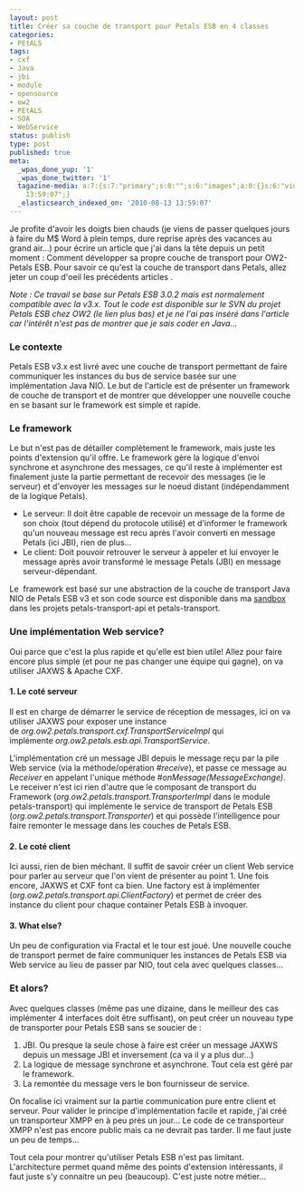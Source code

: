 ```yaml
---
layout: post
title: Créer sa couche de transport pour Petals ESB en 4 classes
categories:
- PEtALS
tags:
- cxf
- Java
- jbi
- module
- opensource
- ow2
- PEtALS
- SOA
- WebService
status: publish
type: post
published: true
meta:
  _wpas_done_yup: '1'
  _wpas_done_twitter: '1'
  tagazine-media: a:7:{s:7:"primary";s:0:"";s:6:"images";a:0:{}s:6:"videos";a:0:{}s:11:"image_count";s:1:"0";s:6:"author";s:7:"3303881";s:7:"blog_id";s:7:"3069558";s:9:"mod_stamp";s:19:"2010-08-13
    13:59:07";}
  _elasticsearch_indexed_on: '2010-08-13 13:59:07'
---
```

Je profite d'avoir les doigts bien chauds (je viens de passer quelques jours à faire du M$ Word à plein temps, dure reprise après des vacances au grand air...) pour écrire un article que j'ai dans la tête depuis un petit moment : Comment développer sa propre couche de transport pour OW2-Petals ESB. Pour savoir ce qu'est la couche de transport dans Petals, allez jeter un coup d'oeil les précédents articles .

<em>Note : Ce travail se base sur Petals ESB 3.0.2 mais est normalement compatible avec la v3.x. Tout le code est disponible sur le SVN du projet Petals ESB chez OW2 (le lien plus bas) et je ne l'ai pas inséré dans l'article car l'intérêt n'est pas de montrer que je sais coder en Java...</em>
<h3><strong>Le contexte</strong></h3>
Petals ESB v3.x est livré avec une couche de transport permettant de faire communiquer les instances du bus de service basée sur une implémentation Java NIO. Le but de l'article est de présenter un framework de couche de transport et de montrer que développer une nouvelle couche en se basant sur le framework est simple et rapide.
<h3><strong>Le framework</strong></h3>
Le but n'est pas de détailler complètement le framework, mais juste les points d'extension qu'il offre. Le framework gère la logique d'envoi synchrone et asynchrone des messages, ce qu'il reste à implémenter est finalement juste la partie permettant de recevoir des messages (ie le serveur) et d'envoyer les messages sur le noeud distant (indépendamment de la logique Petals).
<ul>
	<li>Le serveur: Il doit être capable de recevoir un message de la forme de son choix (tout dépend du protocole utilisé) et d'informer le framework qu'un nouveau message est recu après l'avoir converti en message Petals (ici JBI), rien de plus...</li>
	<li>Le client: Doit pouvoir retrouver le serveur à appeler et lui envoyer le message après avoir transformé le message Petals (JBI) en message serveur-dépendant.</li>
</ul>
Le  framework est basé sur une abstraction de la couche de transport Java NIO de Petals ESB v3 et son code source est disponible dans ma <a href="http://websvn.ow2.org/listing.php?repname=petals&amp;path=%2Fsandbox%2Fchamerling%2Fmodules%2F" target="_blank">sandbox</a> dans les projets petals-transport-api et petals-transport.
<h3><strong>Une implémentation Web service?</strong></h3>
Oui parce que c'est la plus rapide et qu'elle est bien utile! Allez pour faire encore plus simple (et pour ne pas changer une équipe qui gagne), on va utiliser JAXWS &amp; Apache CXF.
<h4>1. Le coté serveur</h4>
Il est en charge de démarrer le service de réception de messages, ici on va utiliser JAXWS pour exposer une instance de <em>org.ow2.petals.transport.cxf.TransportServiceImpl</em> qui implémente <em>org.ow2.petals.esb.api.TransportService</em>.

L'implémentation cré un message JBI depuis le message reçu par la pile Web service (via la méthode/opération <em>#receive</em>), et passe ce message au <em>Receiver</em> en appelant l'unique méthode #<em>onMessage(MessageExchange)</em>. Le receiver n'est ici rien d'autre que le composant de transport du Framework (<em>org.ow2.petals.transport.TransporterImpl</em> dans le module petals-transport) qui implémente le service de transport de Petals ESB (<em>org.ow2.petals.transport.Transporter</em>) et qui possède l'intelligence pour faire remonter le message dans les couches de Petals ESB.
<h4>2. Le coté client</h4>
Ici aussi, rien de bien méchant. Il suffit de savoir créer un client Web service pour parler au serveur que l'on vient de présenter au point 1. Une fois encore, JAXWS et CXF font ca bien. Une factory est à implémenter (<em>org.ow2.petals.transport.api.ClientFactory</em>) et permet de créer des instance du client pour chaque container Petals ESB à invoquer.
<h4>3. What else?</h4>
Un peu de configuration via Fractal et le tour est joué. Une nouvelle couche de transport permet de faire communiquer les instances de Petals ESB via Web service au lieu de passer par NIO, tout cela avec quelques classes...
<h3><strong>Et alors?</strong></h3>
Avec quelques classes (même pas une dizaine, dans le meilleur des cas implémenter 4 interfaces doit être suffisant), on peut créer un nouveau type de transporter pour Petals ESB sans se soucier de :
<ol>
	<li>JBI. Ou presque la seule chose à faire est créer un message JAXWS depuis un message JBI et inversement (ca va il y a plus dur...)</li>
	<li>La logique de message synchrone et asynchrone. Tout cela est géré par le framework.</li>
	<li>La remontée du message vers le bon fournisseur de service.</li>
</ol>
On focalise ici vraiment sur la partie communication pure entre client et serveur. Pour valider le principe d'implémentation facile et rapide, j'ai créé un transporteur XMPP en à peu près un jour... Le code de ce transporteur XMPP n'est pas encore public mais ca ne devrait pas tarder. Il me faut juste un peu de temps...

Tout cela pour montrer qu'utiliser Petals ESB n'est pas limitant. L'architecture permet quand même des points d'extension intéressants, il faut juste s'y connaitre un peu (beaucoup). C'est juste notre métier...

